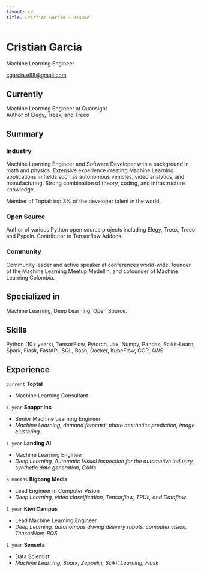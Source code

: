 ```yaml
---
layout: cv
title: Cristian Garcia - Resume
---
```

# Cristian Garcia
Machine Learning Engineer

<div id="webaddress">
<a href="cgarcia.e88@gmail.com">cgarcia.e88@gmail.com</a>
</div>


## Currently

Machine Learning Engineer at Quansight <br>
Author of Elegy, Treex, and Treeo

## Summary

### Industry
Machine Learning Engineer and Software Developer with a background in math and physics. Extensive
experience creating Machine Learning applications in fields such as autonomous vehicles, video analytics, and
manufacturing. Strong combination of theory, coding, and infrastructure knowledge.

Member of Toptal: top 3% of the developer talent in the world.

### Open Source
Author of various Python open source projects including Elegy, Treex, Treeo and Pypeln. Contributor to Tensorflow Addons. 

### Community
Community leader and active speaker at conferences world-wide, founder of the Machine Learning Meetup Medellin, and cofounder of Machine Learning Colombia.

## Specialized in

Machine Learning, Deep Learning, Open Source.

## Skills
Python (10+ years), TensorFlow, Pytorch, Jax, Numpy, Pandas, Scikit-Learn, Spark, Flask, FastAPI,
SQL, Bash, Docker, KubeFlow, GCP, AWS


## Experience

`current`
**Toptal**
- Machine Learning Consultant

`1 year`
**Snappr Inc**
- Senior Machine Learning Engineer
- _Machine Learning, demand forecast, photo aesthetics prediction, image clustering._


`1 year`
**Landing AI**
- Machine Learning Engineer
- _Deep Learning, Automatic Visual Inspection for the automotive industry, synthetic data generation, GANs_

`6 months`
**Bigbang Media**
- Lead Engineer in Computer Vision
- _Deep Learning, video classification, Tensorflow, TPUs, and Dataflow_


`1 year`
**Kiwi Campus**
- Lead Machine Learning Engineer
- _Deep Learning, autonomous driving delivery robots, computer vision, TensorFlow, ROS_


`1 year`
**Senseta**
- Data Scientist
- _Machine Learning, Spark, Zeppelin, Scikit Learning, Flask_